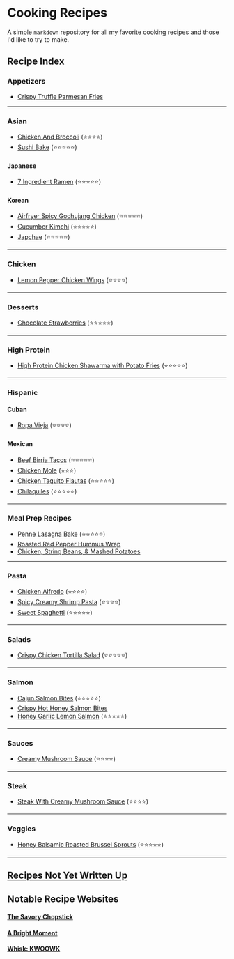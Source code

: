 # Cooking Recipes
A simple `markdown` repository for all my favorite cooking recipes and those I'd like to try to make.  

## Recipe Index
### Appetizers
- [Crispy Truffle Parmesan Fries](Appetizers/CrispyTruffleParmesanFries.md)

---

### Asian
- [Chicken And Broccoli](Asian/ChickenAndBroccoli.md) (⭐️⭐️⭐️⭐️)
- [Sushi Bake](Asian/SushiBake.md) (⭐️⭐️⭐️⭐️⭐️)

#### Japanese
- [7 Ingredient Ramen](Asian/Japanese/7IngredientRamen.md) (⭐️⭐️⭐️⭐️⭐️)

#### Korean
- [Airfryer Spicy Gochujang Chicken](Asian/Korean/AirfryerSpicyGochujangChicken.md) (⭐️⭐️⭐️⭐️⭐️)
- [Cucumber Kimchi](Asian/Korean/CucumberKimchi.md) (⭐️⭐️⭐️⭐️⭐️)
- [Japchae](Asian/Korean/Japchae.md) (⭐️⭐️⭐️⭐️⭐️)

---

### Chicken
- [Lemon Pepper Chicken Wings](Chicken/LemonPepperChickenWings.md) (⭐️⭐️⭐️⭐️)

---

### Desserts
- [Chocolate Strawberries](Desserts/ChocolateStrawberries.md) (⭐️⭐️⭐️⭐️⭐️)

---

### High Protein
- [High Protein Chicken Shawarma with Potato Fries](HighProtein/HighProteinChickenShawarmaWithPotatoFries.md) (⭐️⭐️⭐️⭐️⭐️)

---

### Hispanic
#### Cuban
- [Ropa Vieja](Hispanic/Cuban/RopaVieja.md) (⭐️⭐️⭐️⭐️)
#### Mexican
- [Beef Birria Tacos](Hispanic/Mexican/BeefBirriaTacos.md) (⭐️⭐️⭐️⭐️⭐️)
- [Chicken Mole](Hispanic/Mexican/ChickenMole.md) (⭐️⭐️⭐️)
- [Chicken Taquito Flautas](Hispanic/Mexican/ChickenTaquitoFlautas.md) (⭐️⭐️⭐️⭐️⭐️)
- [Chilaquiles](Hispanic/Mexican/Chilaquiles.md) (⭐️⭐️⭐️⭐️⭐️)

---

### Meal Prep Recipes
- [Penne Lasagna Bake](MealPrep/penne-lasagna-bake.md) (⭐️⭐️⭐️⭐️⭐️)
- [Roasted Red Pepper Hummus Wrap](https://www.budgetbytes.com/roasted-red-pepper-hummus-wraps/)
- [Chicken, String Beans, & Mashed Potatoes](https://www.budgetbytes.com/air-fryer-chicken-breast/)

---

### Pasta
- [Chicken Alfredo](Pasta/ChickenAlfredo.md) (⭐️⭐️⭐️⭐️)
- [Spicy Creamy Shrimp Pasta](Pasta/SpicyCreamyShrimpPasta.md) (⭐️⭐️⭐️⭐️)
- [Sweet Spaghetti](Pasta/SweetSpaghetti.md) (⭐️⭐️⭐️⭐️⭐️)

---

### Salads
- [Crispy Chicken Tortilla Salad](Salads/CrispyChickenTortillaSalad.md) (⭐️⭐️⭐️⭐️⭐️)

---

### Salmon
- [Cajun Salmon Bites](Salmon/CajunSalmonBites.md) (⭐️⭐️⭐️⭐️⭐️)
- [Crispy Hot Honey Salmon Bites](Salmon/CrispyHotHoneySalmonBites.md)
- [Honey Garlic Lemon Salmon](Salmon/HoneyGarlicLemonSalmon.md) (⭐️⭐️⭐️⭐️⭐️)

---

### Sauces
- [Creamy Mushroom Sauce](Sauces/CreamyMushroomSauce.md) (⭐️⭐️⭐️⭐️)

---

### Steak
- [Steak With Creamy Mushroom Sauce](Steak/SteakWithCreamyMushroomSauce.md) (⭐️⭐️⭐️⭐️)

---

### Veggies
- [Honey Balsamic Roasted Brussel Sprouts](Veggies/HoneyBalsamicRoastedBrusselSprouts.md) (⭐️⭐️⭐️⭐️⭐️)

---

## [Recipes Not Yet Written Up](TODO.md#recipes-to-writeup)

## Notable Recipe Websites
#### [The Savory Chopstick](https://www.thesavorychopstick.com/)
#### [A Bright Moment](https://www.abrightmoment.com/recipes)
#### [Whisk: KWOOWK](https://recipe-integration.whisk.com/u/kwoowk)
